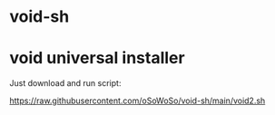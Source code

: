 # void-sh

# void universal installer

Just download and run script:

https://raw.githubusercontent.com/oSoWoSo/void-sh/main/void2.sh
